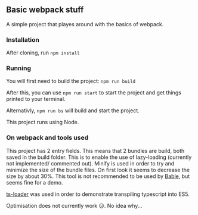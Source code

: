 ## Basic webpack stuff

A simple project that playes around with the basics of webpack.

### Installation 
After cloning, run `npm install`

### Running
You will first need to build the project: `npm run build`

After this, you can use `npm run start` to start the project and get things printed to your terminal.

Alternativly, `npm run bs` will build and start the project.

This project runs using Node.

### On webpack and tools used
This project has 2 entry fields. This means that 2 bundles are build, both saved in the build folder. This is to enable the use of lazy-loading (currently not implemented/ commented out).
Minify is used in order to try and minimize the size of the bundle files. On first look it seems to decrease the size by about 30%. This tool is not recommended to be used by [Bable](https://webpack.js.org/plugins/babel-minify-webpack-plugin/), but seems fine for a demo.

[ts-loader](https://github.com/TypeStrong/ts-loader) was used in order to demonstrate transpiling typescript into ES5. 

Optimisation does not currently work :confused:. No idea why...
